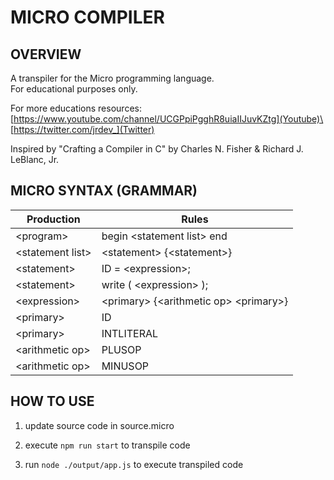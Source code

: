 # MICRO COMPILER

## OVERVIEW
A transpiler for the Micro programming language.\
For educational purposes only.

For more educations resources:\
[https://www.youtube.com/channel/UCGPpiPgghR8uiaIIJuvKZtg](Youtube)\
[https://twitter.com/jrdev_](Twitter)

Inspired by "Crafting a Compiler in C" by Charles N. Fisher & Richard J. LeBlanc, Jr.

## MICRO SYNTAX (GRAMMAR)

| Production         | Rules                                         |
|--------------------|-----------------------------------------------|
|\<program>          |   begin \<statement list> end                 |
|\<statement list>   |   \<statement> {\<statement>}                 |
|\<statement>        |   ID = \<expression>;                         |
|\<statement>        |   write ( \<expression> );                    |
|\<expression>       |   \<primary> {\<arithmetic op> \<primary>}    |
|\<primary>          |   ID                                          |
|\<primary>          |   INTLITERAL                                  |
|\<arithmetic op>    |   PLUSOP                                      |
|\<arithmetic op>    |   MINUSOP                                     |


## HOW TO USE
1. update source code in source.micro

2. execute `npm run start` to transpile code

3. run `node ./output/app.js` to execute transpiled code

